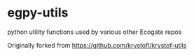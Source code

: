 # egpy-utils
python utility functions used by various other Ecogate repos

Originally forked from https://github.com/krystofl/krystof-utils
